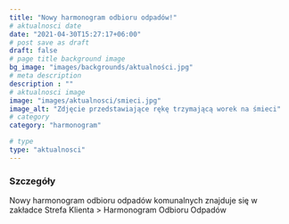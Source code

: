 ```yaml
---
title: "Nowy harmonogram odbioru odpadów!"
# aktualnosci date
date: "2021-04-30T15:27:17+06:00"
# post save as draft
draft: false
# page title background image
bg_image: "images/backgrounds/aktualności.jpg"
# meta description
description : ""
# aktualnosci image
image: "images/aktualnosci/smieci.jpg"
image_alt: "Zdjęcie przedstawiające rękę trzymającą worek na śmieci"
# category
category: "harmonogram"

# type
type: "aktualnosci"
---
```


### Szczegóły

Nowy harmonogram odbioru odpadów komunalnych znajduje się w zakładce Strefa Klienta > Harmonogram Odbioru Odpadów
